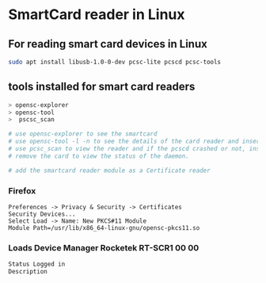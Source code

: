 # SmartCard reader in Linux

## For reading smart card devices in Linux

```bash
sudo apt install libusb-1.0-0-dev pcsc-lite pcscd pcsc-tools
```


## tools installed for smart card readers

```bash
> opensc-explorer
> opensc-tool
>  pscsc_scan

# use opensc-explorer to see the smartcard
# use opensc-tool -l -n to see the details of the card reader and inserted card
# use pcsc_scan to view the reader and if the pcscd crashed or not, insert or
# remove the card to view the status of the daemon.

# add the smartcard reader module as a Certificate reader
```


### Firefox

```config
Preferences -> Privacy & Security -> Certificates
Security Devices...
Select Load -> Name: New PKCS#11 Module
Module Path=/usr/lib/x86_64-linux-gnu/opensc-pkcs11.so
```

### Loads Device Manager Rocketek RT-SCR1 00 00

```bash
Status Logged in
Description 
```

